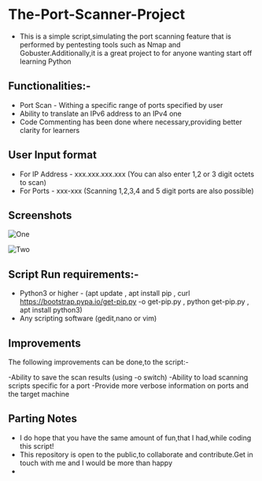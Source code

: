 # The-Port-Scanner-Project

- This is a simple script,simulating the port scanning feature that is performed by pentesting tools such as Nmap and Gobuster.Additionally,it is a great project to for anyone wanting start off learning Python


## Functionalities:-
- Port Scan - Withing a specific range of ports specified by user
- Ability to translate an IPv6 address to an IPv4 one
- Code Commenting has been done where necessary,providing better clarity for learners

## User Input format

- For IP Address - xxx.xxx.xxx.xxx  (You can also enter 1,2 or 3 digit octets to scan)
- For Ports -  xxx-xxx (Scanning 1,2,3,4 and 5 digit ports are also possible) 

## Screenshots

![One](https://user-images.githubusercontent.com/77625109/125151814-850bf800-e166-11eb-953f-c3ebe685f726.jpg)

![Two](https://user-images.githubusercontent.com/77625109/125151846-d320fb80-e166-11eb-81b6-57c75e6674d3.jpg)

## Script Run requirements:-
- Python3 or higher  - (apt update  ,  apt install pip ,   curl https://bootstrap.pypa.io/get-pip.py -o get-pip.py  ,   python get-pip.py  , apt install python3)
- Any scripting software (gedit,nano or vim)

## Improvements
The following improvements can be done,to the script:-

-Ability to save the scan results (using -o switch)
-Ability to load scanning scripts specific for a port
-Provide more verbose information on ports and the target machine 

## Parting Notes

- I do hope that you have the same amount of fun,that I had,while coding this script!
- This repository is open to the public,to collaborate and contribute.Get in touch with me and I would be more than happy
- 
